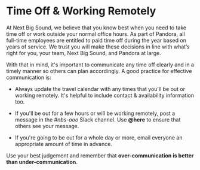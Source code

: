 Time Off & Working Remotely
===========================

At Next Big Sound, we believe that you know best when you need to take time off or work outside your normal office hours. As part of Pandora, all full-time employees are entitled to paid time off during the year based on years of service. We trust you will make these decisions in line with what’s right for you, your team, Next Big Sound, and Pandora at large.

With that in mind, it's important to communicate any time off clearly and in a timely manner so others can plan accordingly. A good practice for effective communication is:

- Always update the travel calendar with any times that you'll be out or working remotely. It's helpful to include contact & availability information too.

- If you'll be out for a few hours or will be working remotely, post a message in the *#nbs-ooo* Slack channel. Use **@here** to ensure that others see your message.

- If you're going to be out for a whole day or more, email everyone an appropriate amount of time in advance.

Use your best judgement and remember that **over-communication is better than under-communication**.

